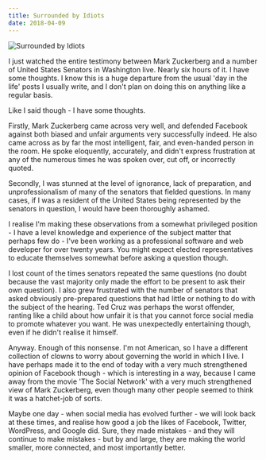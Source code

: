 ```yaml
---
title: Surrounded by Idiots
date: 2018-04-09
---
```


![Surrounded by Idiots](https://source.unsplash.com/dUPDhdeCN84/1600x900)

I just watched the entire testimony between Mark Zuckerberg and a number of United States Senators in Washington live. Nearly six hours of it. I have some thoughts. I know this is a huge departure from the usual 'day in the life' posts I usually write, and I don't plan on doing this on anything like a regular basis.

Like I said though - I have some thoughts.

Firstly, Mark Zuckerberg came across very well, and defended Facebook against both biased and unfair arguments very successfully indeed. He also came across as by far the most intelligent, fair, and even-handed person in the room. He spoke eloquently, accurately, and didn't express frustration at any of the numerous times he was spoken over, cut off, or incorrectly quoted.

Secondly, I was stunned at the level of ignorance, lack of preparation, and unprofessionalism of many of the senators that fielded questions. In many cases, if I was a resident of the United States being represented by the senators in question, I would have been thoroughly ashamed.

I realise I'm making these observations from a somewhat privileged position - I have a level knowledge and experience of the subject matter that perhaps few do - I've been working as a professional software and web developer for over twenty years. You might expect elected representatives to educate themselves somewhat before asking a question though.

I lost count of the times senators repeated the same questions (no doubt because the vast majority only made the effort to be present to ask their own question). I also grew frustrated with the number of senators that asked obviously pre-prepared questions that had little or nothing to do with the subject of the hearing. Ted Cruz was perhaps the worst offender, ranting like a child about how unfair it is that you cannot force social media to promote whatever you want. He was unexpectedly entertaining though, even if he didn't realise it himself.

Anyway. Enough of this nonsense. I'm not American, so I have a different collection of clowns to worry about governing the world in which I live. I have perhaps made it to the end of today with a very much strengthened opinion of Facebook though - which is interesting in a way, because I came away from the movie 'The Social Network' with a very much strengthened view of Mark Zuckerberg, even though many other people seemed to think it was a hatchet-job of sorts.

Maybe one day - when social media has evolved further - we will look back at these times, and realise how good a job the likes of Facebook, Twitter, WordPress, and Google did. Sure, they made mistakes - and they will continue to make mistakes - but by and large, they are making the world smaller, more connected, and most importantly better.
